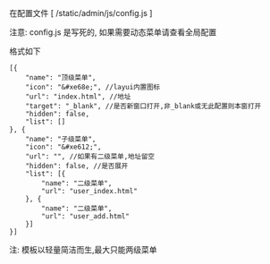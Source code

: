 在配置文件 [ /static/admin/js/config.js ] 

注意: config.js 是写死的, 如果需要动态菜单请查看全局配置

格式如下

```
[{
    "name": "顶级菜单",
    "icon": "&#xe68e;", //layui内置图标
    "url": "index.html", //地址
    "target": "_blank", //是否新窗口打开,非_blank或无此配置则本窗打开
    "hidden": false, 
    "list": []
}, {
    "name": "子级菜单",
    "icon": "&#xe612;",
    "url": "", //如果有二级菜单,地址留空
    "hidden": false, //是否展开
    "list": [{
        "name": "二级菜单",
        "url": "user_index.html"
    }, {
        "name": "二级菜单",
        "url": "user_add.html"
    }]
}]

```
注: 模板以轻量简洁而生,最大只能两级菜单